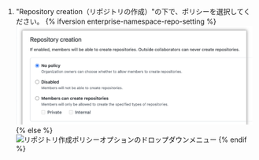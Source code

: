 1. "Repository creation（リポジトリの作成）"の下で、ポリシーを選択してください。
  {% ifversion enterprise-namespace-repo-setting %}
    ![リポジトリ作成ポリシーオプションのドロップダウンメニュー](/assets/images/help/business-accounts/restrict-personal-namespace-setting.png)
  {% else %}
    ![リポジトリ作成ポリシーオプションのドロップダウンメニュー](/assets/images/help/business-accounts/repository-creation-policy-drop-down.png)
  {% endif %}
